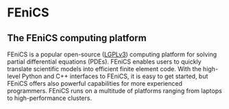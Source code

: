 # FEniCS

## The FEniCS computing platform

FEniCS is a popular open-source 
([LGPLv3](https://www.gnu.org/licenses/lgpl-3.0.en.html)) computing 
platform for solving partial differential equations (PDEs). FEniCS 
enables users to quickly translate scientific models into efficient 
finite element code. With the high-level Python and C++ interfaces to 
FEniCS, it is easy to get started, but FEniCS offers also powerful 
capabilities for more experienced programmers. FEniCS runs on a 
multitude of platforms ranging from laptops to high-performance 
clusters.
